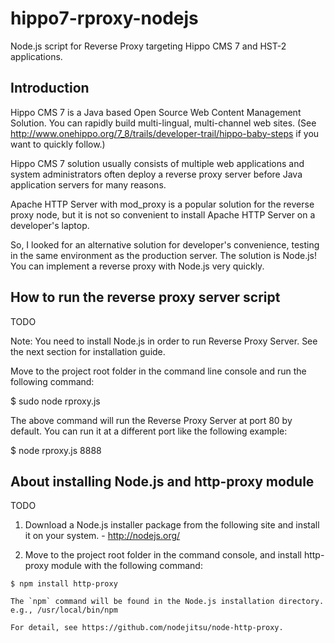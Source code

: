 hippo7-rproxy-nodejs
====================

Node.js script for Reverse Proxy targeting Hippo CMS 7 and HST-2 applications.

Introduction
------------

Hippo CMS 7 is a Java based Open Source Web Content Management Solution. 
You can rapidly build multi-lingual, multi-channel web sites.
(See http://www.onehippo.org/7_8/trails/developer-trail/hippo-baby-steps if you want to quickly follow.)

Hippo CMS 7 solution usually consists of multiple web applications and 
system administrators often deploy a reverse proxy server before Java application servers for many reasons.

Apache HTTP Server with mod_proxy is a popular solution for the reverse proxy node, but it is not so convenient
to install Apache HTTP Server on a developer's laptop.

So, I looked for an alternative solution for developer's convenience, testing in the same environment as
the production server. The solution is Node.js! You can implement a reverse proxy with Node.js very quickly.

How to run the reverse proxy server script
------------------------------------------

TODO

  Note: You need to install Node.js in order to run Reverse Proxy Server. See the next section for installation guide.

  Move to the project root folder in the command line console and run the following command:

  $ sudo node rproxy.js

  The above command will run the Reverse Proxy Server at port 80 by default.
  You can run it at a different port like the following example:

  $ node rproxy.js 8888


About installing Node.js and http-proxy module
----------------------------------------------

TODO

  1. Download a Node.js installer package from the following site and install it on your system.
    - http://nodejs.org/

  2. Move to the project root folder in the command console, and install http-proxy module with the following command:

    $ npm install http-proxy

    The `npm` command will be found in the Node.js installation directory. e.g., /usr/local/bin/npm

    For detail, see https://github.com/nodejitsu/node-http-proxy.


